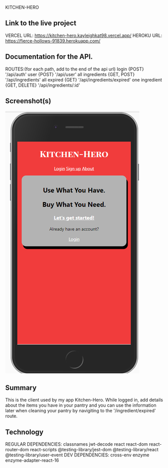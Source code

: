 KITCHEN-HERO
## Link to the live project
VERCEL URL:    https://kitchen-hero.kayleighkat98.vercel.app/
HEROKU URL:    https://fierce-hollows-91839.herokuapp.com/ 
## Documentation for the API.
ROUTES:(for each path, add to the end of the api url)
    login {POST}
        '/api/auth'
    user {POST}
        '/api/user'
    all ingredients {GET, POST}
        '/api/ingredients'
    all expired {GET} 
        '/api/ingredients/expired'
    one ingredient {GET, DELETE}
        '/api/ingredients/:id'
## Screenshot(s)
![home](images/screenshots/home.png)
## Summary
This is the client used by my app Kitchen-Hero. While logged in, add details about the items you have in your pantry and you can use the information later when cleaning your pantry by navigiting to the '/ingredient/expired' route.
## Technology
REGULAR DEPENDENCIES:
    classnames
    jwt-decode
    react
    react-dom
    react-router-dom
    react-scripts
    @testing-library/jest-dom
    @testing-library/react
    @testing-library/user-event
DEV DEPENDENCIES:
    cross-env
    enzyme
    enzyme-adapter-react-16





